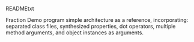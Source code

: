 READMEtxt

Fraction Demo program simple architecture as a reference, incorporating: separated class files, synthesized properties, dot operators, multiple method arguments, and object instances as arguments.